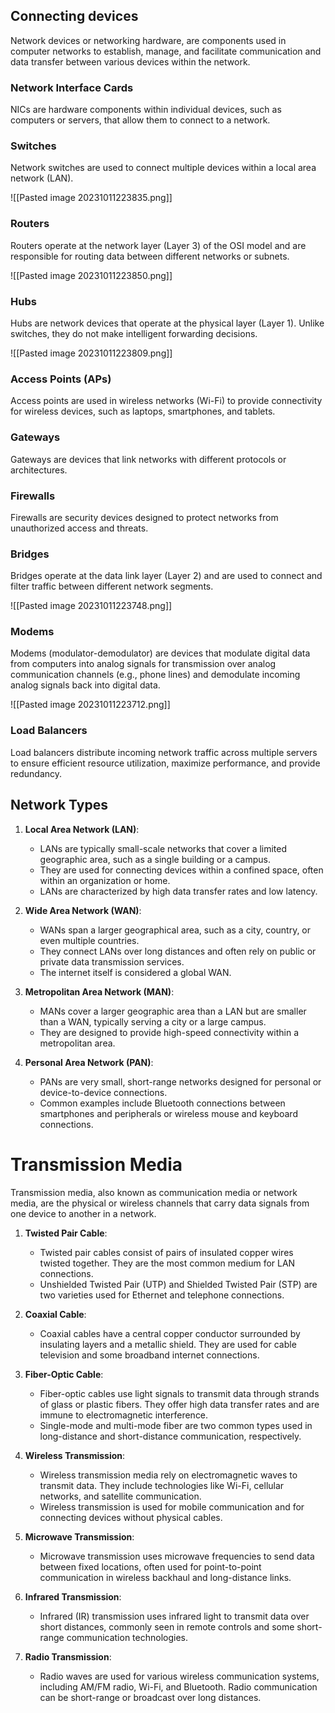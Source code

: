 ## Connecting devices

Network devices or networking hardware, are components used in computer networks to establish, manage, and facilitate communication and data transfer between various devices within the network.

### Network Interface Cards

NICs are hardware components within individual devices, such as computers or servers, that allow them to connect to a network.

### Switches

Network switches are used to connect multiple devices within a local area network (LAN). 

![[Pasted image 20231011223835.png]]
### Routers

Routers operate at the network layer (Layer 3) of the OSI model and are responsible for routing data between different networks or subnets. 

![[Pasted image 20231011223850.png]]
### Hubs

Hubs are network devices that operate at the physical layer (Layer 1). Unlike switches, they do not make intelligent forwarding decisions. 

![[Pasted image 20231011223809.png]]
### Access Points (APs)

Access points are used in wireless networks (Wi-Fi) to provide connectivity for wireless devices, such as laptops, smartphones, and tablets.


### Gateways

Gateways are devices that link networks with different protocols or architectures.

### Firewalls

Firewalls are security devices designed to protect networks from unauthorized access and threats.

### Bridges

Bridges operate at the data link layer (Layer 2) and are used to connect and filter traffic between different network segments.

![[Pasted image 20231011223748.png]]
### Modems

Modems (modulator-demodulator) are devices that modulate digital data from computers into analog signals for transmission over analog communication channels (e.g., phone lines) and demodulate incoming analog signals back into digital data.

![[Pasted image 20231011223712.png]]
### Load Balancers

Load balancers distribute incoming network traffic across multiple servers to ensure efficient resource utilization, maximize performance, and provide redundancy.


## Network Types

1. **Local Area Network (LAN)**:
    
    - LANs are typically small-scale networks that cover a limited geographic area, such as a single building or a campus.
    - They are used for connecting devices within a confined space, often within an organization or home.
    - LANs are characterized by high data transfer rates and low latency.
2. **Wide Area Network (WAN)**:
    
    - WANs span a larger geographical area, such as a city, country, or even multiple countries.
    - They connect LANs over long distances and often rely on public or private data transmission services.
    - The internet itself is considered a global WAN.
3. **Metropolitan Area Network (MAN)**:
    
    - MANs cover a larger geographic area than a LAN but are smaller than a WAN, typically serving a city or a large campus.
    - They are designed to provide high-speed connectivity within a metropolitan area.
4. **Personal Area Network (PAN)**:
    
    - PANs are very small, short-range networks designed for personal or device-to-device connections.
    - Common examples include Bluetooth connections between smartphones and peripherals or wireless mouse and keyboard connections.

# Transmission Media

Transmission media, also known as communication media or network media, are the physical or wireless channels that carry data signals from one device to another in a network.

1. **Twisted Pair Cable**:
    
    - Twisted pair cables consist of pairs of insulated copper wires twisted together. They are the most common medium for LAN connections.
    - Unshielded Twisted Pair (UTP) and Shielded Twisted Pair (STP) are two varieties used for Ethernet and telephone connections.
2. **Coaxial Cable**:
    
    - Coaxial cables have a central copper conductor surrounded by insulating layers and a metallic shield. They are used for cable television and some broadband internet connections.
3. **Fiber-Optic Cable**:
    
    - Fiber-optic cables use light signals to transmit data through strands of glass or plastic fibers. They offer high data transfer rates and are immune to electromagnetic interference.
    - Single-mode and multi-mode fiber are two common types used in long-distance and short-distance communication, respectively.
4. **Wireless Transmission**:
    
    - Wireless transmission media rely on electromagnetic waves to transmit data. They include technologies like Wi-Fi, cellular networks, and satellite communication.
    - Wireless transmission is used for mobile communication and for connecting devices without physical cables.
5. **Microwave Transmission**:
    
    - Microwave transmission uses microwave frequencies to send data between fixed locations, often used for point-to-point communication in wireless backhaul and long-distance links.
6. **Infrared Transmission**:
    
    - Infrared (IR) transmission uses infrared light to transmit data over short distances, commonly seen in remote controls and some short-range communication technologies.
7. **Radio Transmission**:
    
    - Radio waves are used for various wireless communication systems, including AM/FM radio, Wi-Fi, and Bluetooth. Radio communication can be short-range or broadcast over long distances.




